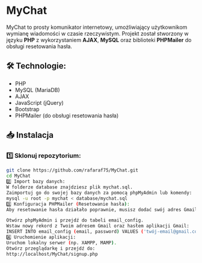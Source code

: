# MyChat

MyChat to prosty komunikator internetowy, umożliwiający użytkownikom wymianę wiadomości w czasie rzeczywistym. Projekt został stworzony w języku **PHP** z wykorzystaniem **AJAX**, **MySQL** oraz biblioteki **PHPMailer** do obsługi resetowania hasła.

## 🛠 Technologie:
- PHP
- MySQL (MariaDB)
- AJAX
- JavaScript (jQuery)
- Bootstrap
- PHPMailer (do obsługi resetowania hasła)

## 📥 Instalacja

### 1️⃣ **Sklonuj repozytorium**:
   ```sh
   git clone https://github.com/rafaraf75/MyChat.git
   cd MyChat
2️⃣ Import bazy danych:
W folderze database znajdziesz plik mychat.sql.
Zaimportuj go do swojej bazy danych za pomocą phpMyAdmin lub komendy:
mysql -u root -p mychat < database/mychat.sql
3️⃣ Konfiguracja PHPMailer (Resetowanie hasła):
Aby resetowanie hasła działało poprawnie, musisz dodać swój adres Gmail i hasło aplikacji do bazy danych.

Otwórz phpMyAdmin i przejdź do tabeli email_config.
Wstaw nowy rekord z Twoim adresem Gmail oraz hasłem aplikacji Gmail:
INSERT INTO email_config (email, password) VALUES ('twój-email@gmail.com', 'twoje-hasło-aplikacji');
4️⃣ Uruchomienie aplikacji:
Uruchom lokalny serwer (np. XAMPP, MAMP).
Otwórz przeglądarkę i przejdź do:
http://localhost/MyChat/signup.php
